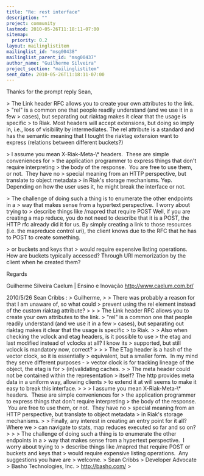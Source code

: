 ```yaml
---
title: "Re: rest interface"
description: ""
project: community
lastmod: 2010-05-26T11:18:11-07:00
sitemap:
  priority: 0.2
layout: mailinglistitem
mailinglist_id: "msg00438"
mailinglist_parent_id: "msg00437"
author_name: "Guilherme Silveira"
project_section: "mailinglistitem"
sent_date: 2010-05-26T11:18:11-07:00
---
```



Thanks for the prompt reply Sean,

&gt; The Link header RFC allows you to create your own attributes to the link.
&gt; "rel" is a common one that people readily understand (and we use it in a few
&gt; cases), but separating out riaktag makes it clear that the usage is specific
&gt; to Riak.
Most headers will accept extensions, but doing so imply in, i.e., loss
of visibility by intermediates. The rel attribute is a standard and
has the semantic meaning that I tought the riaktag extension want to
express (relations between different buckets?)

&gt; I assume you mean X-Riak-Meta-\\* headers.  These are simple conveniences for
&gt; the application programmer to express things that don't require interpreting
&gt; the body of the response.  You are free to use them, or not.  They have no
&gt; special meaning from an HTTP perspective, but translate to object metadata
&gt; in Riak's storage mechanisms.
Yep. Depending on how the user uses it, he might break the interface or not.

&gt; The challenge of doing such a thing is to enumerate the other endpoints in a
&gt; way that makes sense from a hypertext perspective.  I worry about trying to
&gt; describe things like /mapred that require POST
Well, if you are creating a map reduce, you do not need to describe
that it is a POST, the HTTP rfc already did it for us. By simply
creating a link to those resources (i.e. the mapreduce control uri),
the client knows due to the RFC that he has to POST to create
something.

&gt; or buckets and keys that
&gt; would require expensive listing operations.
How are buckets typically accessed? Through URI memorization by the
client when he created them?

Regards

Guilherme Silveira
Caelum | Ensino e Inovação
http://www.caelum.com.br/

2010/5/26 Sean Cribbs :
&gt; Guilherme,
&gt;
&gt; There was probably a reason for that I am unaware of, so what could
&gt; prevent using the rel element instead of the custom riaktag attribute?
&gt;
&gt;
&gt; The Link header RFC allows you to create your own attributes to the link.
&gt; "rel" is a common one that people readily understand (and we use it in a few
&gt; cases), but separating out riaktag makes it clear that the usage is specific
&gt; to Riak.
&gt;
&gt; Also when checking the vclock and etag headers, is it possible to use
&gt; the etag and last modified instead of vclocks at all? I know its
&gt; supported, but still vclock is mandatory now, correct?
&gt;
&gt;
&gt; The ETag header is a hash of the vector clock, so it is essentially
&gt; equivalent, but a smaller form.  In my mind they serve different purposes -
&gt; vector clock is for tracking lineage of the object, the etag is for
&gt; (in)validating caches.
&gt;
&gt; The meta header could not be contained within the representation
&gt; itself? The http provides meta data in a uniform way, allowing clients
&gt; to extend it at will seems to make it easy to break this interface.
&gt;
&gt;
&gt; I assume you mean X-Riak-Meta-\\* headers.  These are simple conveniences for
&gt; the application programmer to express things that don't require interpreting
&gt; the body of the response.  You are free to use them, or not.  They have no
&gt; special meaning from an HTTP perspective, but translate to object metadata
&gt; in Riak's storage mechanisms.
&gt;
&gt; Finally, any interest in creating an entry point for it all? Where we
&gt; can navigate to stats, map reduces executed so far and so on?
&gt;
&gt;
&gt; The challenge of doing such a thing is to enumerate the other endpoints in a
&gt; way that makes sense from a hypertext perspective.  I worry about trying to
&gt; describe things like /mapred that require POST or buckets and keys that
&gt; would require expensive listing operations.  Any suggestions you have are
&gt; welcome.
&gt; Sean Cribbs 
&gt; Developer Advocate
&gt; Basho Technologies, Inc.
&gt; http://basho.com/
&gt;

